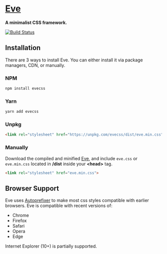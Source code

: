 # [Eve](https://kanbanize.github.io/eve)

**A minimalist CSS framework.**

[![Build Status](https://travis-ci.org/kanbanize/eve.svg?branch=master)](https://travis-ci.org/kanbanize/eve)

## Installation

There are 3 ways to install Eve. You can either install it via package managers, CDN, or manually.

### NPM

```sh
npm install evecss
```

### Yarn

```sh
yarn add evecss
```

### Unpkg

```html
<link rel="stylesheet" href="https://unpkg.com/evecss/dist/eve.min.css">
```

### Manually

Download the compiled and minified [Eve](https://github.com/kanbanize/eve/releases), and include `eve.css` or `eve.min.css` located in **/dist** inside your **&lt;head&gt;** tag.

```html
<link rel="stylesheet" href="eve.min.css">
```

## Browser Support

Eve uses [Autoprefixer](https://github.com/postcss/autoprefixer) to make most css styles compatible with earlier browsers. Eve is compatible with recent versions of:

- Chrome
- Firefox
- Safari
- Opera
- Edge

Internet Explorer (10+) is partially supported.
